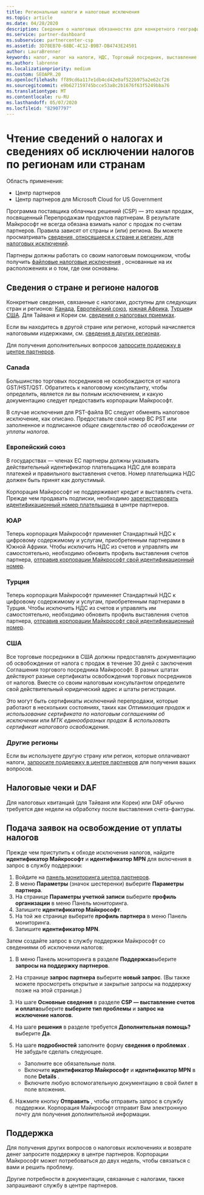 ```yaml
---
title: Региональные налоги и налоговые исключения
ms.topic: article
ms.date: 04/28/2020
description: Сведения о налоговых обязанностях для конкретного географического региона и о том, как отправлять налоговые исключения для ваших продаж CSP. Дополнительные сведения о получении поддержки по налоговым вопросам
ms.service: partner-dashboard
ms.subservice: partnercenter-csp
ms.assetid: 3D78EB70-68BC-4C12-B9B7-DB4743E24501
author: LauraBrenner
keywords: налог, налог на налоги, НДС, Торговый посредник, выставление счетов
ms.author: labrenne
ms.localizationpriority: medium
ms.custom: SEOAPR.20
ms.openlocfilehash: ff89cd6a117e1db4cd42e0af522b975a2e62cf26
ms.sourcegitcommit: e9b627159745bcce53a8c2b1676f63f5249bba76
ms.translationtype: MT
ms.contentlocale: ru-RU
ms.lasthandoff: 05/07/2020
ms.locfileid: "82907797"
---
```

# <a name="read-about-taxes-and-tax-exemption-details-by-region-or-country"></a>Чтение сведений о налогах и сведениях об исключении налогов по регионам или странам

Область применения:

- Центр партнеров
- Центр партнеров для Microsoft Cloud for US Government

Программа поставщика облачных решений (CSP) — это канал продаж, посвященный Перепродажам продуктов партнерам. В результате Майкрософт не всегда обязана взимать налог с продаж по счетам партнеров. Правила зависят от страны и (или) региона. Вы можете просматривать [сведения, относящиеся к стране и региону, для налоговых исключений](#country-and-region-tax-details).

Партнеры должны работать со своим налоговым помощником, чтобы получить [файловые налоговые исключения](#file-tax-exemptions) , основанные на их расположениях и о том, где они основаны.

## <a name="country-and-region-tax-details"></a>Сведения о стране и регионе налогов

Конкретные сведения, связанные с налогами, доступны для следующих стран и регионов: [Канада](#canada), [Европейский союз](#european-union), [южная Африка](#south-africa), [Турция](#turkey)и [США](#united-states). Для Тайваня и Кореи см. [сведения о налоговых приемках](#tax-receipts-and-daf).

Если вы находитесь в другой стране или регионе, который начисляется налоговыми издержками, см. [сведения в других регионах](#other-regions).

Для получения дополнительных вопросов [запросите поддержку в центре партнеров](#support).

### <a name="canada"></a>Canada

Большинство торговых посредников не освобождаются от налога GST/HST/QST. Обратитесь к налоговому консультанту, чтобы определить, является ли вы полным исключением, и какую документацию следует предоставить корпорации Майкрософт.

В случае исключения для PST-файла BC следует обменять налоговое исключение, как описано. Предоставьте свой номер BC PST или заполненное и подписанное *общее свидетельство об освобождении от уплаты налогов*.

### <a name="european-union"></a>Европейский союз

В государствах — членах ЕС партнеры должны указывать действительный идентификатор плательщика НДС для возврата платежей и правильного выставления счетов. Номер плательщика НДС должен быть принят как допустимый.

Корпорация Майкрософт не поддерживает кредит и выставлять счета. Прежде чем продавать подписки, необходимо [зарегистрировать идентификационный номер плательщика](organization-tax-info.md) в центре партнеров.

### <a name="south-africa"></a>ЮАР

Теперь корпорация Майкрософт применяет Стандартный НДС к цифровому содержимому и услугам, приобретенным партнерами в Южной Африки. Чтобы исключить НДС из счетов и управлять им самостоятельно, необходимо обновить профиль выставления счетов партнера, [отправив корпорации Майкрософт свой идентификационный номер](organization-tax-info.md).

### <a name="turkey"></a>Турция

Теперь корпорация Майкрософт применяет Стандартный НДС к цифровому содержимому и услугам, приобретенным партнерами в Турция. Чтобы исключить НДС из счетов и управлять им самостоятельно, необходимо обновить профиль выставления счетов партнера, [отправив корпорации Майкрософт свой идентификационный номер](organization-tax-info.md).

### <a name="united-states"></a>США

Все торговые посредники в США должны предоставлять документацию об освобождении от налога с продаж в течение 30 дней с заключения Соглашения торгового посредника Майкрософт. В разных штатах действуют разные сертификаты освобождения торговых посредников от налогов. Вместе со своим налоговым консультантом определите свой действительный юридический адрес и штаты регистрации.

Это могут быть сертификаты исключений перепродажи, которые работают в нескольких состояниях, таких как *Оптимизация продаж* и *использование сертификата по налоговым соглашениям об исключении* или *МТК единообразных продаж & использовать сертификат налогового освобождения*.

### <a name="other-regions"></a>Другие регионы

Если вы используете другую страну или регион, которые оплачивают налоги, [запросите поддержку в центре партнеров](#support) для получения ваших вопросов.

## <a name="tax-receipts-and-daf"></a>Налоговые чеки и DAF

Для налоговых квитанций (для Тайваня или Кореи) или DAF обычно требуется две недели на обработку после выставления счета-фактуры.

## <a name="file-tax-exemptions"></a>Подача заявок на освобождение от уплаты налогов

Прежде чем приступить к обходе исключения налогов, найдите **идентификатор Майкрософт** и **идентификатор MPN** для включения в запрос в службу поддержки:

1. Войдите на [панель мониторинга центра партнеров](https://partner.microsoft.com/dashboard/).
2. В меню **Параметры** (значок шестеренки) выберите **Параметры партнера**.
3. На странице **Параметры учетной записи** выберите **профиль организации** в меню Панель мониторинга.
4. Запишите **идентификатор Майкрософт**.
5. На той же странице выберите **профиль партнера** в меню Панель мониторинга.
6. Запишите **идентификатор MPN**.

Затем создайте запрос в службу поддержки Майкрософт со сведениями об исключении налогов:

1. В меню Панель мониторинга в разделе **Поддержка**выберите **запросы на поддержку партнеров**.
2. На странице **запрос партнера** выберите **новый запрос**. (Вы также можете просмотреть открытые и закрытые запросы на поддержку позже на этой странице.)
3. На шаге **Основные сведения** в разделе **CSP — выставление счетов и оплата**выберите **выберите тип проблемы** и **запрос на исключение налогов**.
4. На шаге **решения** в разделе требуется **Дополнительная помощь?** выберите **Да**.
5. На шаге **подробностей** заполните форму **сведения о проблемах** . Не забудьте сделать следующее.

    - Заполните все обязательные поля.
    - Включите **идентификатор Майкрософт** и **идентификатор MPN** в поле **Details** .
    - Включите любую вспомогательную документацию в свой билет в поле вложения.

6. Нажмите кнопку **Отправить** , чтобы отправить запрос в службу поддержки. Корпорация Майкрософт отправит Вам электронную почту для получения дополнительной информации.

## <a name="support"></a>Поддержка

Для получения других вопросов о налоговых исключениях и возврате денег запросите поддержку в центре партнеров. Корпорации Майкрософт может потребоваться до двух недель, чтобы связаться с вами и решить проблему.

Другие потребности в документации, связанные с налогами, также запрашивают службу в центре партнеров.
